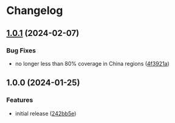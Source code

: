 # Changelog

## [1.0.1](https://github.com/sanity-io/browserslist-config/compare/v1.0.0...v1.0.1) (2024-02-07)


### Bug Fixes

* no longer less than 80% coverage in China regions ([4f3921a](https://github.com/sanity-io/browserslist-config/commit/4f3921ae2d8f52c9d54c1f1efb3dda5922a08904))

## 1.0.0 (2024-01-25)


### Features

* initial release ([242bb5e](https://github.com/sanity-io/browserslist-config/commit/242bb5ee7bbe8d260dc49c7d34b0b1f0d2a1df18))
